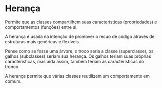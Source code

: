 <!DOCTYPE html>
<html lang="pt-br">
<head>
    <meta charset="UTF-8">
    <meta http-equiv="X-UA-Compatible" content="IE=edge">
    <meta name="viewport" content="width=device-width, initial-scale=1.0">
    <title>POO</title>
</head>
<body>
    <h1>Herança</h1>
    <p>Permite que as classes compartilhem suas características (propriedades) e comportamentos (funções) entre si.</p>
    <p>A herança é usada na intenção de promover o recuo de código através de estruturas mais genéricas e flexíveis.</p>
    <p>Pense como se fosse uma árvore, o troco seria a classe (superclasse), os galhos (subclasses) seriam sua herança. Os galhos teriam suas próprias características, mas aida assim, também teriam as características do tronco. </p>
    <p>A herança permite que várias classes reutilizem um comportamento em comum.</p>
    

</body>
</html>